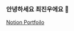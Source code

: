 ### 안녕하세요 최진우에요 👋


[Notion Portfoilo](https://omniscient-guppy-b3e.notion.site/Choi-Jinwoo-Portfolio-768b3372438f4a588806f385c1f0f19f)
<!--
**Geenoos/Geenoos** is a ✨ _special_ ✨ repository because its `README.md` (this file) appears on your GitHub profile.

Here are some ideas to get you started:

- 🔭 I’m currently working on ...
- 🌱 I’m currently learning ...
- 👯 I’m looking to collaborate on ...
- 🤔 I’m looking for help with ...
- 💬 Ask me about ...
- 📫 How to reach me: ...
- 😄 Pronouns: ...
- ⚡ Fun fact: ...
-->

